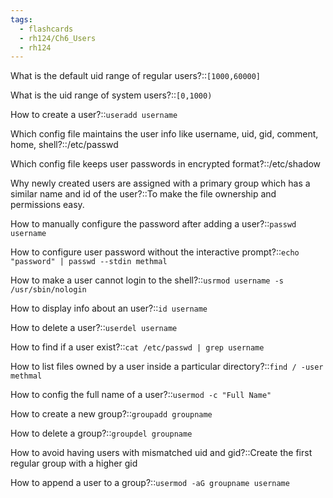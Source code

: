```yaml
---
tags:
  - flashcards
  - rh124/Ch6_Users
  - rh124
---
```


What is the default uid range of regular users?::`[1000,60000]`

<!--SR:!2023-10-24,79,310-->

What is the uid range of system users?::`[0,1000)`

<!--SR:!2023-10-24,79,310-->

How to create a user?::`useradd username`

<!--SR:!2023-08-21,30,290-->

Which config file maintains the user info like username, uid, gid, comment, home, shell?::/etc/passwd

<!--SR:!2023-10-19,74,310-->

Which config file keeps user passwords in encrypted format?::/etc/shadow

<!--SR:!2023-10-23,78,310-->

Why newly created users are assigned with a primary group which has a similar name and id of the user?::To make the file ownership and permissions easy.

<!--SR:!2023-10-22,77,310-->

How to manually configure the password after adding a user?::`passwd username`

<!--SR:!2023-10-20,75,310-->

How to configure user password without the interactive prompt?::`echo "password" | passwd --stdin methmal`

How to make a user cannot login to the shell?::`usrmod username -s /usr/sbin/nologin`

<!--SR:!2023-10-18,73,290-->

How to display info about an user?::`id username`

<!--SR:!2023-09-21,46,290-->

How to delete a user?::`userdel username`

<!--SR:!2023-10-23,78,310-->

How to find if a user exist?::`cat /etc/passwd | grep username`

<!--SR:!2023-10-20,75,310-->

How to list files owned by a user inside a particular directory?::`find / -user methmal`

How to config the full name of a user?::`usermod -c "Full Name"`

<!--SR:!2023-08-07,20,290-->

How to create a new group?::`groupadd groupname`

<!--SR:!2023-10-27,82,322-->

How to delete a group?::`groupdel groupname`

<!--SR:!2023-10-25,80,322-->

How to avoid having users with mismatched uid and gid?::Create the first regular group with a higher gid

<!--SR:!2023-10-22,77,310-->

How to append a user to a group?::`usermod -aG groupname username`

<!--SR:!2023-08-08,21,290-->

